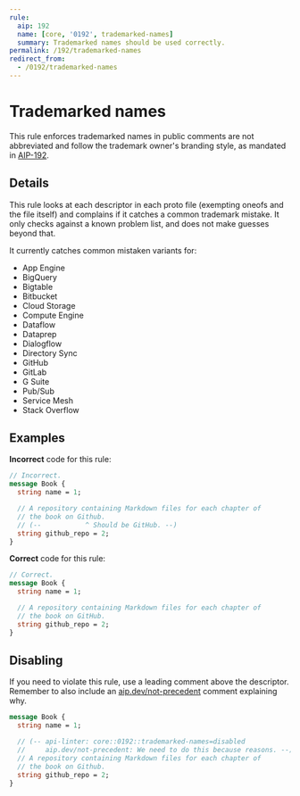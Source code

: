 ```yaml
---
rule:
  aip: 192
  name: [core, '0192', trademarked-names]
  summary: Trademarked names should be used correctly.
permalink: /192/trademarked-names
redirect_from:
  - /0192/trademarked-names
---
```


# Trademarked names

This rule enforces trademarked names in public comments are not abbreviated and
follow the trademark owner's branding style, as mandated in [AIP-192][].

## Details

This rule looks at each descriptor in each proto file (exempting oneofs and the
file itself) and complains if it catches a common trademark mistake. It only
checks against a known problem list, and does not make guesses beyond that.

It currently catches common mistaken variants for:

- App Engine
- BigQuery
- Bigtable
- Bitbucket
- Cloud Storage
- Compute Engine
- Dataflow
- Dataprep
- Dialogflow
- Directory Sync
- GitHub
- GitLab
- G Suite
- Pub/Sub
- Service Mesh
- Stack Overflow

## Examples

**Incorrect** code for this rule:

```proto
// Incorrect.
message Book {
  string name = 1;

  // A repository containing Markdown files for each chapter of
  // the book on Github.
  // (--           ^ Should be GitHub. --)
  string github_repo = 2;
}
```

**Correct** code for this rule:

```proto
// Correct.
message Book {
  string name = 1;

  // A repository containing Markdown files for each chapter of
  // the book on GitHub.
  string github_repo = 2;
}
```

## Disabling

If you need to violate this rule, use a leading comment above the descriptor.
Remember to also include an [aip.dev/not-precedent][] comment explaining why.

```proto
message Book {
  string name = 1;

  // (-- api-linter: core::0192::trademarked-names=disabled
  //     aip.dev/not-precedent: We need to do this because reasons. --)
  // A repository containing Markdown files for each chapter of
  // the book on Github.
  string github_repo = 2;
}
```

[aip-192]: https://aip.dev/192
[aip.dev/not-precedent]: https://aip.dev/not-precedent
